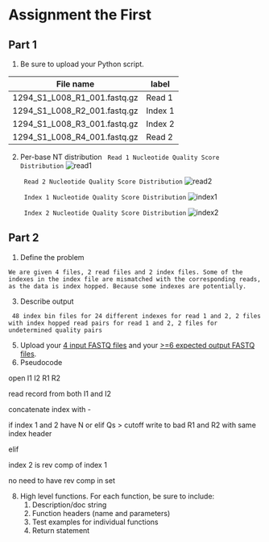 # Assignment the First

## Part 1
1. Be sure to upload your Python script.

| File name | label |
|---|---|
| 1294_S1_L008_R1_001.fastq.gz | Read 1 |
| 1294_S1_L008_R2_001.fastq.gz | Index 1 |
| 1294_S1_L008_R3_001.fastq.gz | Index 2 |
| 1294_S1_L008_R4_001.fastq.gz | Read 2 |

2. Per-base NT distribution
    ``` Read 1 Nucleotide Quality Score Distribution```
    ![read1](https://user-images.githubusercontent.com/52551690/127605116-afde4c14-cac9-479e-b74d-901c19138101.jpeg)
    
    ``` Read 2 Nucleotide Quality Score Distribution```
    ![read2](https://user-images.githubusercontent.com/52551690/127605235-fcde86c2-de8c-4b86-9a78-c76bd29630c1.jpeg)
    
    ``` Index 1 Nucleotide Quality Score Distribution```
    ![index1](https://user-images.githubusercontent.com/52551690/127605279-8872b689-1860-4bd3-8e8a-621b363476e5.jpeg)
    
    ``` Index 2 Nucleotide Quality Score Distribution```
    ![index2](https://user-images.githubusercontent.com/52551690/127605356-ea9afaf6-6203-460b-a4c9-fb71a2cc40b3.jpeg)    
    
## Part 2
1. Define the problem

``` We are given 4 files, 2 read files and 2 index files. Some of the indexes in the index file are mismatched with the corresponding reads, as the data is index hopped. Because some indexes are potentially.   ```

3. Describe output

``` 48 index bin files for 24 different indexes for read 1 and 2, 2 files with index hopped read pairs for read 1 and 2, 2 files for undetermined quality pairs```

5. Upload your [4 input FASTQ files](../TEST-input_FASTQ) and your [>=6 expected output FASTQ files](../TEST-output_FASTQ).
6. Pseudocode

open I1 I2 R1 R2

read record from both I1 and I2 

concatenate index with - 

if index 1 and 2 have N or elif Qs > cutoff 
    write to bad R1 and R2 with same index header 

elif 

index 2 is rev comp of index 1 

no need to have rev comp in set 

8. High level functions. For each function, be sure to include:
    1. Description/doc string
    2. Function headers (name and parameters)
    3. Test examples for individual functions
    4. Return statement
